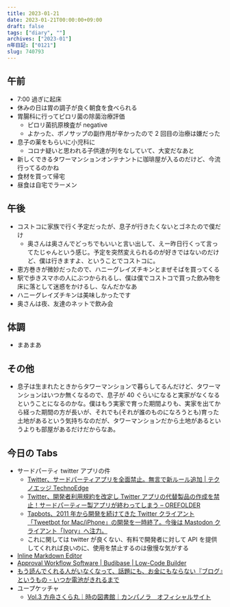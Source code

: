 ```yaml
---
title: 2023-01-21
date: 2023-01-21T00:00:00+09:00
draft: false
tags: ["diary", ""]
archives: ["2023-01"]
n年日記: ["0121"]
slug: 740793
---
```


## 午前

- 7:00 過ぎに起床
- 休みの日は胃の調子が良く朝食を食べられる
- 胃腸科に行ってピロリ菌の除菌治療評価
  - ピロリ菌抗原検査が negative
  - よかった、ボノサップの副作用が辛かったので 2 回目の治療は嫌だった
- 息子の薬をもらいに小児科に
  - コロナ疑いと思われる子供達が列をなしていて、大変だなあと
- 新しくできるタワーマンションオンテナントに珈琲屋が入るのだけど、今流行ってるのかね
- 食材を買って帰宅
- 昼食は自宅でラーメン

## 午後

- コストコに家族で行く予定だったが、息子が行きたくないとゴネたので僕だけ
  - 奥さんは奥さんでどっちでもいいと言い出して、えー昨日行くって言ってたじゃんという感じ。予定を突然変えられるのが好きではないのだけど、僕は行きますよ、ということでコストコに。
- 恵方巻きが微妙だったので、ハニーグレイズチキンとまぜそばを買ってくる
- 駅で歩きスマホの人にぶつかられるし、僕は僕でコストコで買った飲み物を床に落として迷惑をかけるし、なんだかなあ
- ハニーグレイズチキンは美味しかったです
- 奥さんは夜、友達のネットで飲み会

## 体調

- まあまあ

## その他

- 息子は生まれたときからタワーマンションで暮らしてるんだけど、タワーマンションはいつか無くなるので、息子が 40 ぐらいになると実家がなくなるということになるのかな。僕はもう実家で育った期間よりも、実家を出てから経った期間の方が長いが、それでも(それが誰のものになろうとも)育った土地があるという気持ちなのだが、タワーマンションだから土地があるというよりも部屋があるだけだからなあ。

## 今日の Tabs

- サードパーティ twitter アプリの件
  - [Twitter、サードパーティアプリを全面禁止。無言で新ルール追加 | テクノエッジ TechnoEdge](https://www.techno-edge.net/article/2023/01/20/735.html)
  - [Twitter、開発者利用規約を改定し Twitter アプリの代替製品の作成を禁止！サードパーティー製アプリが終わってしまう – OREFOLDER](https://www.orefolder.net/2023/01/twitter-3rd-3/)
  - [Tapbots、2011 年から開発を続けてきた Twitter クライアント「Tweetbot for Mac/iPhone」の開発を一時終了。今後は Mastodon クライアント「Ivory」へ注力。](https://applech2.com/archives/20230121-goodbye-tweetbot.html)
  - これに関しては twitter が良くない、有料で開発者に対して API を提供してくれれば良いのに、使用を禁止するのは傲慢な気がする
- [Inline Markdown Editor](https://inajob.github.io/inline-editor/)
- [Approval Workflow Software | Budibase | Low-Code Builder](https://budibase.com/approval-apps/)
- [もう読んでくれる人がいなくなって、話題にも、お金にもならない『ブログ』というもの - いつか電池がきれるまで](https://fujipon.hatenablog.com/entry/2022/08/09/133300)
- ユープケッチャ
  - [Vol.3 方舟さくら丸｜時の図書館｜カンパノラ　オフィシャルサイト](https://campanola.jp/column/column03.html)
